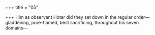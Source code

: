 +++
title = "05"

+++
Him as observant Hotar did they set down in the regular order— gladdening, pure-flamed, best sacrificing, throughout his seven  
domains—  